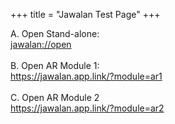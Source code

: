 +++
title = "Jawalan Test Page"
+++

A. Open Stand-alone:<br>
<a href="jawalan://open">jawalan://open</a>
<br><br>
B. Open AR Module 1:<br>
<a href="https://jawalan.app.link/?module=ar1">https://jawalan.app.link/?module=ar1</a>
<br><br>
C. Open AR Module 2<br>
<a href="https://jawalan.app.link/?module=ar2">https://jawalan.app.link/?module=ar2</a>
<br><br>
